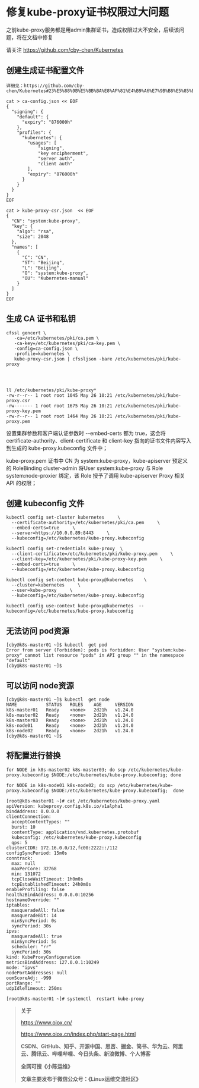 # 修复kube-proxy证书权限过大问题



之前kube-proxy服务都是用admin集群证书，造成权限过大不安全，后续该问题，将在文档中修复

请关注 https://github.com/cby-chen/Kubernetes



## 创建生成证书配置文件

```shell
详细见：https://github.com/cby-chen/Kubernetes#23%E5%88%9B%E5%BB%BA%E8%AF%81%E4%B9%A6%E7%9B%B8%E5%85%B3%E6%96%87%E4%BB%B6

cat > ca-config.json << EOF 
{
  "signing": {
    "default": {
      "expiry": "876000h"
    },
    "profiles": {
      "kubernetes": {
        "usages": [
            "signing",
            "key encipherment",
            "server auth",
            "client auth"
        ],
        "expiry": "876000h"
      }
    }
  }
}
EOF

cat > kube-proxy-csr.json  << EOF 
{
  "CN": "system:kube-proxy",
  "key": {
    "algo": "rsa",
    "size": 2048
  },
  "names": [
    {
      "C": "CN",
      "ST": "Beijing",
      "L": "Beijing",
      "O": "system:kube-proxy",
      "OU": "Kubernetes-manual"
    }
  ]
}
EOF
```



## 生成 CA 证书和私钥

```shell
cfssl gencert \
   -ca=/etc/kubernetes/pki/ca.pem \
   -ca-key=/etc/kubernetes/pki/ca-key.pem \
   -config=ca-config.json \
   -profile=kubernetes \
   kube-proxy-csr.json | cfssljson -bare /etc/kubernetes/pki/kube-proxy




ll /etc/kubernetes/pki/kube-proxy*
-rw-r--r-- 1 root root 1045 May 26 10:21 /etc/kubernetes/pki/kube-proxy.csr
-rw------- 1 root root 1675 May 26 10:21 /etc/kubernetes/pki/kube-proxy-key.pem
-rw-r--r-- 1 root root 1464 May 26 10:21 /etc/kubernetes/pki/kube-proxy.pem
```

设置集群参数和客户端认证参数时 --embed-certs 都为 true，这会将 certificate-authority、client-certificate 和 client-key 指向的证书文件内容写入到生成的 kube-proxy.kubeconfig 文件中；

kube-proxy.pem 证书中 CN 为 system:kube-proxy，kube-apiserver 预定义的 RoleBinding cluster-admin 将User system:kube-proxy 与 Role system:node-proxier 绑定，该 Role 授予了调用 kube-apiserver Proxy 相关 API 的权限；



## 创建 kubeconfig 文件

```shell
kubectl config set-cluster kubernetes     \
  --certificate-authority=/etc/kubernetes/pki/ca.pem     \
  --embed-certs=true     \
  --server=https://10.0.0.89:8443     \
  --kubeconfig=/etc/kubernetes/kube-proxy.kubeconfig

kubectl config set-credentials kube-proxy  \
  --client-certificate=/etc/kubernetes/pki/kube-proxy.pem     \
  --client-key=/etc/kubernetes/pki/kube-proxy-key.pem     \
  --embed-certs=true     \
  --kubeconfig=/etc/kubernetes/kube-proxy.kubeconfig

kubectl config set-context kube-proxy@kubernetes    \
  --cluster=kubernetes     \
  --user=kube-proxy     \
  --kubeconfig=/etc/kubernetes/kube-proxy.kubeconfig

kubectl config use-context kube-proxy@kubernetes  --kubeconfig=/etc/kubernetes/kube-proxy.kubeconfig
```



## 无法访问 pod资源

```shell
[cby@k8s-master01 ~]$ kubectl  get pod 
Error from server (Forbidden): pods is forbidden: User "system:kube-proxy" cannot list resource "pods" in API group "" in the namespace "default"
[cby@k8s-master01 ~]$ 
```



## 可以访问 node资源

```shell
[cby@k8s-master01 ~]$ kubectl  get node
NAME           STATUS   ROLES    AGE     VERSION
k8s-master01   Ready    <none>   2d21h   v1.24.0
k8s-master02   Ready    <none>   2d21h   v1.24.0
k8s-master03   Ready    <none>   2d21h   v1.24.0
k8s-node01     Ready    <none>   2d21h   v1.24.0
k8s-node02     Ready    <none>   2d21h   v1.24.0
[cby@k8s-master01 ~]$ 

```



## 将配置进行替换

```shell
for NODE in k8s-master02 k8s-master03; do scp /etc/kubernetes/kube-proxy.kubeconfig $NODE:/etc/kubernetes/kube-proxy.kubeconfig; done

for NODE in k8s-node01 k8s-node02; do scp /etc/kubernetes/kube-proxy.kubeconfig $NODE:/etc/kubernetes/kube-proxy.kubeconfig;  done

[root@k8s-master01 ~]# cat /etc/kubernetes/kube-proxy.yaml 
apiVersion: kubeproxy.config.k8s.io/v1alpha1
bindAddress: 0.0.0.0
clientConnection:
  acceptContentTypes: ""
  burst: 10
  contentType: application/vnd.kubernetes.protobuf
  kubeconfig: /etc/kubernetes/kube-proxy.kubeconfig
  qps: 5
clusterCIDR: 172.16.0.0/12,fc00:2222::/112 
configSyncPeriod: 15m0s
conntrack:
  max: null
  maxPerCore: 32768
  min: 131072
  tcpCloseWaitTimeout: 1h0m0s
  tcpEstablishedTimeout: 24h0m0s
enableProfiling: false
healthzBindAddress: 0.0.0.0:10256
hostnameOverride: ""
iptables:
  masqueradeAll: false
  masqueradeBit: 14
  minSyncPeriod: 0s
  syncPeriod: 30s
ipvs:
  masqueradeAll: true
  minSyncPeriod: 5s
  scheduler: "rr"
  syncPeriod: 30s
kind: KubeProxyConfiguration
metricsBindAddress: 127.0.0.1:10249
mode: "ipvs"
nodePortAddresses: null
oomScoreAdj: -999
portRange: ""
udpIdleTimeout: 250ms

[root@k8s-master01 ~]# systemctl  restart kube-proxy
```





> **关于**
>
> https://www.oiox.cn/
>
> https://www.oiox.cn/index.php/start-page.html
>
> **CSDN、GitHub、知乎、开源中国、思否、掘金、简书、华为云、阿里云、腾讯云、哔哩哔哩、今日头条、新浪微博、个人博客**
>
> **全网可搜《小陈运维》**
>
> **文章主要发布于微信公众号：《Linux运维交流社区》**
